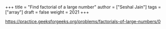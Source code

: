 +++
title = "Find factorial of a large number"
author = ["Seshal Jain"]
tags = ["array"]
draft = false
weight = 2021
+++

<https://practice.geeksforgeeks.org/problems/factorials-of-large-numbers/0>
